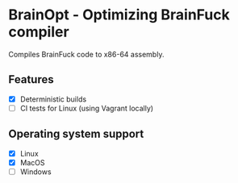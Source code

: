 # BrainOpt - Optimizing BrainFuck compiler

Compiles BrainFuck code to x86-64 assembly.

## Features

- [x] Deterministic builds
- [ ] CI tests for Linux (using Vagrant locally)

## Operating system support

- [x] Linux
- [x] MacOS
- [ ] Windows
